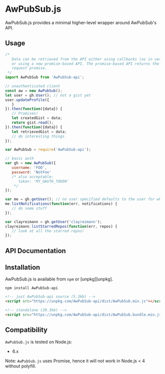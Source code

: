 # AwPubSub.js

AwPubSub.js provides a minimal higher-level wrapper around AwPubSub's API.

## Usage

```javascript
/*
   Data can be retrieved from the API either using callbacks (as in versions < 1.0)
   or using a new promise-based API. The promise-based API returns the raw Axios
   request promise.
 */
import AwPubSub from 'AwPubSub-api';

// unauthenticated client
const aw = new AwPubSub();
let user = gh.User(); // not a gist yet
user.updateProfile({
   }
}).then(function({data}) {
   // Promises!
   let createdGist = data;
   return gist.read();
}).then(function({data}) {
   let retrievedGist = data;
   // do interesting things
});
```

```javascript
var AwPubSub = require('AwPubSub-api');

// basic auth
var gh = new AwPubSub({
   username: 'FOO',
   password: 'NotFoo'
   /* also acceptable:
      token: 'MY_OAUTH_TOKEN'
    */
});

var me = gh.getUser(); // no user specified defaults to the user for whom credentials were provided
me.listNotifications(function(err, notifications) {
   // do some stuff
});

var clayreimann = gh.getUser('clayreimann');
clayreimann.listStarredRepos(function(err, repos) {
   // look at all the starred repos!
});
```

## API Documentation


## Installation
AwPubSub.js is available from `npm` or [unpkg][unpkg].

```shell
npm install AwPubSub-api
```

```html
<!-- just AwPubSub-api source (5.3kb) -->
<script src="https://unpkg.com/AwPubSub-api/dist/AwPubSub.min.js"></script>

<!-- standalone (20.3kb) -->
<script src="https://unpkg.com/AwPubSub-api/dist/AwPubSub.bundle.min.js"></script>
```

## Compatibility
`AwPubSub.js` is tested on Node.js:
* 6.x

Note: `AwPubSub.js` uses Promise, hence it will not work in Node.js < 4 without polyfill.

